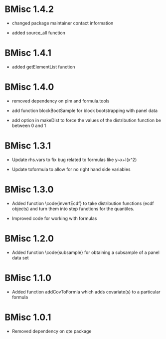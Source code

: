 # BMisc 1.4.2

  * changed package maintainer contact information
  
  * added source_all function

# BMisc 1.4.1

  * added getElementList function

# BMisc 1.4.0

  * removed dependency on plm and formula.tools
  
  * add function blockBootSample for block bootstrapping with panel data

  * add option in makeDist to force the values of the distribution function be between 0 and 1

# BMisc 1.3.1

  * Update rhs.vars to fix bug related to formulas like y~x+I(x^2)

  * Update toformula to allow for no right hand side variables
  
# BMisc 1.3.0

 * Added function \code{invertEcdf} to take distribution functions (ecdf objects) and turn them into step functions for the quantiles.

 * Improved code for working with formulas
 
# BMisc 1.2.0

 * Added function \code{subsample} for obtaining a subsample of a panel data set

# BMisc 1.1.0

 * Added function addCovToFormla which adds covariate(s) to a particular formula

# BMisc 1.0.1

 * Removed dependency on qte package

